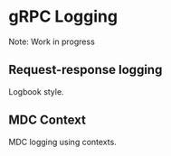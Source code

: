 # gRPC Logging
Note: Work in progress

## Request-response logging
Logbook style.

## MDC Context 
MDC logging using contexts.
